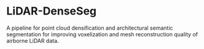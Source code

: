 # LiDAR-DenseSeg
A pipeline for point cloud densification and architectural semantic segmentation for improving voxelization and mesh reconstruction quality of airborne LiDAR data. 
